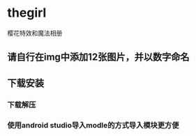 # thegirl
樱花特效和魔法相册
## 请自行在img中添加12张图片，并以数字命名


## 下载安装
### 下载解压
### 使用android studio导入modle的方式导入模块更方便
